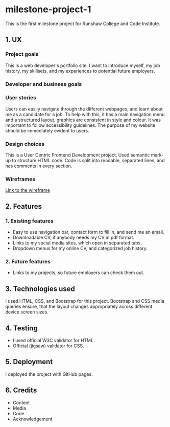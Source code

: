 # milestone-project-1
This is the first milestone project for Runshaw College and Code Institute.
## 1. UX
### Project goals
This is a web developer's portfolio site. I want to introduce myself, my job history, my skillsets, and my experiences to potential future employers. 
### Developer and business goals
### User stories
Users can easily navigate through the different webpages, and learn about me as a candidate for a job. To help with this, it has a main navigation menu and a structured layout, graphics are consistent in style and colour. It was important to follow accessibility guidelines. The purpose of my website should be immediately evident to users. 
### Design choices
This is a User Centric Frontend Development project. Used semantic mark-up to structure HTML code. Code is split into readable, separated lines, and has comments in every section.
### Wireframes
[Link to the wireframe](/Milestone-project1.pdf)
## 2. Features
### 1. Existing features
  * Easy to use navigation bar, contact form to fill in, and send me an email. 
  * Downloadable CV, if anybody needs my CV in pdf format. 
  * Links to my social media sites, which open in separated tabs. 
  * Dropdown menus for my online CV, and categorized job history.
### 2.  Future features
* Links to my projects, so future employers can check them out. 
## 3. Technologies used
I used HTML, CSS, and Bootstrap for this project. Bootstrap and CSS media queries ensure, that the layout changes appropriately across different device screen sizes.
## 4. Testing
* I used official W3C validator for HTML.
* Official (jigsaw) validator for CSS.
## 5. Deployment
I deployed the project with GitHub pages.
## 6. Credits
* Content
* Media
* Code
* Acknowledgement
